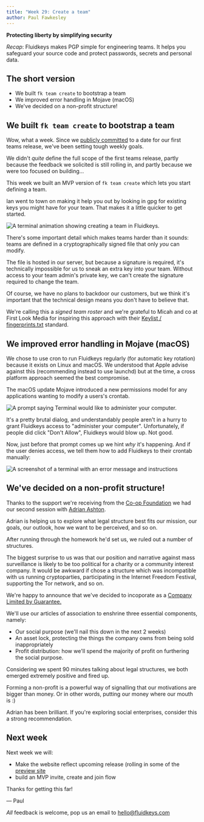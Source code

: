 ```yaml
---
title: "Week 29: Create a team"
author: Paul Fawkesley
---
```

**Protecting liberty by simplifying security**

_Recap_: Fluidkeys makes PGP simple for engineering teams. It helps you safeguard your source code
and protect passwords, secrets and personal data.

## The short version

* We built `fk team create` to bootstrap a team
* We improved error handling in Mojave (macOS)
* We've decided on a non-profit structure!

## We built `fk team create` to bootstrap a team

Wow, what a week. Since we [publicly committed](/#roadmap) to a date for our first teams release,
we've been setting tough weekly goals.

We didn't *quite* define the full scope of the first teams release, partly because the feedback we
solicited is still rolling in, and partly because we were too focused on building...

This week we built an MVP version of `fk team create` which lets you start defining a team.

Ian went to town on making it help you out by looking in gpg for existing keys you might have for
your team. That makes it a little quicker to get started.

![A terminal animation showing creating a team in Fluidkeys.](/images/2019-02-22-fk-team-create.svg)

There's some important detail which makes teams harder than it sounds: teams are defined in a
cryptographically signed file that only *you* can modify.

The file is hosted in our server, but because a signature is required, it's technically impossible
for us to sneak an extra key into your team. Without access to your team admin's private key, we
can't create the signature required to change the team.

Of course, we have no plans to backdoor our customers, but we think it's important that the
technical design means you don't have to believe that.

We're calling this a *signed team roster* and we're grateful to Micah and co at First Look Media
for inspiring this approach with their
[Keylist / fingerprints.txt](https://datatracker.ietf.org/doc/draft-mccain-keylist/) standard.

## We improved error handling in Mojave (macOS)

We chose to use cron to run Fluidkeys regularly (for automatic key rotation) because it exists
on Linux and macOS. We understood that Apple advise against this (recommending instead to use
launchd) but at the time, a cross platform approach seemed the best compromise.

The macOS update Mojave introduced a new permissions model for any applications wanting to
modify a users's crontab.

![A prompt saying Terminal would like to administer your computer.](/images/2018-12-15-mojave-terminal-prompt.png)

It's a pretty brutal dialog, and understandably people aren't in a hurry to grant Fluidkeys access
to "administer your computer". Unfortunately, if people did click "Don't Allow", Fluidkeys would
blow up. Not good.

Now, just before that prompt comes up we hint *why* it's happening. And if the user denies access,
we tell them how to add Fluidkeys to their crontab manually:


![A screenshot of a terminal with an error message and instructions](2019-02-19-failed-to-schedule-maintenance.png)

## We've decided on a non-profit structure!

Thanks to the support we're receiving from the
[Co-op Foundation](https://www.coopfoundation.org.uk/about.html) we had our second session with
[Adrian Ashton](https://www.adrianashton.co.uk/).

Adrian is helping us to explore what legal structure best fits our mission, our goals, our
outlook, how we want to be perceived, and so on.

After running through the homework he'd set us, we ruled out a number of structures.

The biggest surprise to us was that our position and narrative against mass surveillance is
likely to be too political for a charity or a community interest company. It would be awkward if
chose a structure which was incompatible with us running cryptoparties, participating in the
Internet Freedom Festival, supporting the Tor network, and so on.

We're happy to announce that we've decided to incoporate as a [Company Limited by
Guarantee.](https://en.wikipedia.org/wiki/Private_company_limited_by_guarantee)

We'll use our articles of association to enshrine three essential components, namely:

* Our social purpose (we'll nail this down in the next 2 weeks)
* An asset lock, protecting the things the company owns from being sold inappropriately
* Profit distribution: how we'll spend the majority of profit on furthering the social purpose.

Considering we spent 90 minutes talking about legal structures, we both emerged extremely positive
and fired up.

Forming a non-profit is a powerful way of signalling that our motivations are bigger than money. Or
in other words, putting our money where our mouth is :)

Adrian has been brilliant. If you're exploring social enterprises, consider this a strong
recommendation.

## Next week

Next week we will:

* Make the website reflect upcoming release (rolling in some of the
  [preview site](/fluidkeys-v1-preview)
* build an MVP invite, create and join flow


Thanks for getting this far!

— Paul

*All* feedback is welcome, pop us an email to
[hello@fluidkeys.com](mailto:hello@fluidkeys.com)
